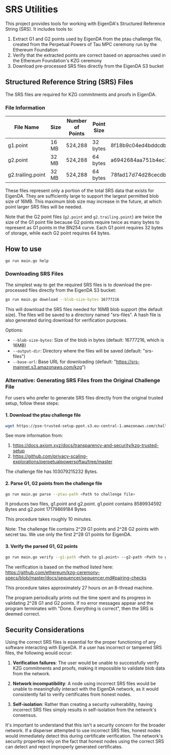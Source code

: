 # SRS Utilities

This project provides tools for working with EigenDA's Structured Reference String (SRS). It includes tools to:

1. Extract G1 and G2 points used by EigenDA from the ptau challenge file, created from the Perpetual Powers of Tau MPC ceremony run by the Ethereum Foundation
2. Verify that the extracted points are correct based on approaches used in the Ethereum Foundation's KZG ceremony
3. Download pre-processed SRS files directly from the EigenDA S3 bucket

## Structured Reference String (SRS) Files

The SRS files are required for KZG commitments and proofs in EigenDA.

### File Information

| File Name          | Size   | Number of Points | Point Size | SHA256 Hash                                                      |
|--------------------|--------|------------------|------------|------------------------------------------------------------------|
| g1.point           | 16 MB  | 524,288          | 32 bytes   | 8f18b9c04ed4bddcdb73001fb693703197328cecabdfa9025f647410b0c50d7f |
| g2.point           | 32 MB  | 524,288          | 64 bytes   | a6942684aa751b4ec7873e2edb4660ac5c4516adb3b310441802cc0d489f645a |
| g2.trailing.point  | 32 MB  | 524,288          | 64 bytes   | 78fad17d74d28cecdb7f826fdd72dee08bdbe1e8ad66f2b24fcf2fc140176788 |

These files represent only a portion of the total SRS data that exists for EigenDA. They are sufficiently large
to support the largest permitted blob size of 16MB. This maximum blob size may increase in the future,
at which point larger SRS files will be needed.

Note that the G2 point files (`g2.point` and `g2.trailing.point`) are twice the size of the G1 point file because G2 
points require twice as many bytes to represent as G1 points in the BN254 curve. Each G1 point requires 32 bytes 
of storage, while each G2 point requires 64 bytes.

## How to use

`go run main.go help`

### Downloading SRS Files

The simplest way to get the required SRS files is to download the pre-processed files directly from the EigenDA
S3 bucket:

```bash
go run main.go download --blob-size-bytes 16777216
```

This will download the SRS files needed for 16MB blob support (the default size). The files will be saved to a directory
named "srs-files". A hash file is also generated during download for verification purposes.

Options:
- `--blob-size-bytes`: Size of the blob in bytes (default: 16777216, which is 16MB)
- `--output-dir`: Directory where the files will be saved (default: "srs-files")
- `--base-url`: Base URL for downloading (default: "https://srs-mainnet.s3.amazonaws.com/kzg")

### Alternative: Generating SRS Files from the Original Challenge File

For users who prefer to generate SRS files directly from the original trusted setup, follow these steps:

#### 1. Download the ptau challenge file

```bash
wget https://pse-trusted-setup-ppot.s3.eu-central-1.amazonaws.com/challenge_0085
```

See more information from:
1. https://docs.axiom.xyz/docs/transparency-and-security/kzg-trusted-setup
2. https://github.com/privacy-scaling-explorations/perpetualpowersoftau/tree/master 

The challenge file has 103079215232 Bytes.

#### 2. Parse G1, G2 points from the challenge file

```bash
go run main.go parse --ptau-path <Path to challenge file>
```

It produces two files, g1.point and g2.point. g1.point contains 8589934592 Bytes and g2.point 17179869184 Bytes

This procedure takes roughly 10 minutes.

Note: The challenge file contains 2^29 G1 points and 2^28 G2 points with secret tau. We use only the first 2^28 G1 points for EigenDA.

#### 3. Verify the parsed G1, G2 points

```bash
go run main.go verify --g1-path <Path to g1.point> --g2-path <Path to g2.point>
```

The verification is based on the method listed here: https://github.com/ethereum/kzg-ceremony-specs/blob/master/docs/sequencer/sequencer.md#pairing-checks

This procedure takes approximately 27 hours on an 8-thread machine.

The program periodically prints out the time spent and its progress in validating 2^28 G1 and G2 points. If no error messages appear and the program terminates with "Done. Everything is correct", then the SRS is deemed correct.

## Security Considerations

Using the correct SRS files is essential for the proper functioning of any software interacting with EigenDA. 
If a user has incorrect or tampered SRS files, the following would occur:

1. **Verification failures**: The user would be unable to successfully verify KZG commitments and proofs, making it 
   impossible to validate blob data from the network.

2. **Network incompatibility**: A node using incorrect SRS files would be unable to meaningfully interact with the 
   EigenDA network, as it would consistently fail to verify certificates from honest nodes.

3. **Self-isolation**: Rather than creating a security vulnerability, having incorrect SRS files simply results in 
   self-isolation from the network's consensus.

It's important to understand that this isn't a security concern for the broader network. If a disperser attempted 
to use incorrect SRS files, honest nodes would immediately detect this during certificate verification. The network's 
security properties rely on the fact that honest nodes using the correct SRS can detect and reject improperly generated 
certificates.
